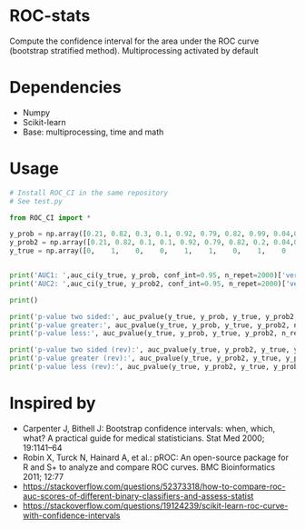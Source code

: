 # ROC-stats
Compute the confidence interval for the area under the ROC curve (bootstrap stratified method).
Multiprocessing activated by default


# Dependencies

- Numpy
- Scikit-learn
- Base: multiprocessing, time and math


# Usage
```python
# Install ROC_CI in the same repository
# See test.py

from ROC_CI import *

y_prob = np.array([0.21, 0.82, 0.3, 0.1, 0.92, 0.79, 0.82, 0.99, 0.04,0.21, 0.82, 0.3, 0.1, 0.92, 0.79, 0.82, 0.99, 0.04,0.21, 0.82, 0.3, 0.1, 0.92, 0.79, 0.82, 0.99, 0.04,0.21, 0.82, 0.3, 0.1, 0.92, 0.79, 0.82, 0.99, 0.04])
y_prob2	= np.array([0.21, 0.82, 0.1, 0.1, 0.92, 0.79, 0.82, 0.2, 0.04,0.21, 0.9, 0.1, 0.1, 0.92, 0.8, 0.9, 0.1, 0.04,0.21, 0.82, 0.3, 0.1, 0.1, 0.79, 0.82, 0.1, 0.04,0.21, 0.82, 0.3, 0.1, 0.92, 0.79, 0.82, 0.7, 0.04])
y_true = np.array([0,    1,    0,    0,    1,    1,    0,    1,    0   ,0,    1,    0,    0,    1,    1,    0,    1,    0   ,0,    1,    0,    0,    1,    1,    0,    1,    0   ,0,    1,    0,    0,    1,    1,    0,    1,    0   ])


print('AUC1: ',auc_ci(y_true, y_prob, conf_int=0.95, n_repet=2000)['verbose'])
print('AUC2: ',auc_ci(y_true, y_prob2, conf_int=0.95, n_repet=2000)['verbose'])

print()

print('p-value two sided:', auc_pvalue(y_true, y_prob, y_true, y_prob2, n_repet=2000, alternative='two_sided'))
print('p-value greater:', auc_pvalue(y_true, y_prob, y_true, y_prob2, n_repet=2000, alternative='greater'))
print('p-value less:', auc_pvalue(y_true, y_prob, y_true, y_prob2, n_repet=2000, alternative='less'))

print('p-value two sided (rev):', auc_pvalue(y_true, y_prob2, y_true, y_prob, n_repet=2000, alternative='two_sided'))
print('p-value greater (rev):', auc_pvalue(y_true, y_prob2, y_true, y_prob, n_repet=2000, alternative='greater'))
print('p-value less (rev):', auc_pvalue(y_true, y_prob2, y_true, y_prob, n_repet=2000, alternative='less'))

```


# Inspired by

- Carpenter J, Bithell J: Bootstrap confidence intervals: when, which, what? A practical guide for medical statisticians. Stat Med 2000; 19:1141–64
- Robin X, Turck N, Hainard A, et al.: pROC: An open-source package for R and S+ to analyze and compare ROC curves. BMC Bioinformatics 2011; 12:77
- https://stackoverflow.com/questions/52373318/how-to-compare-roc-auc-scores-of-different-binary-classifiers-and-assess-statist
- https://stackoverflow.com/questions/19124239/scikit-learn-roc-curve-with-confidence-intervals
